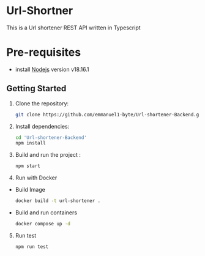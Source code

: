 # Url-Shortner
This is a Url shortener REST API written in Typescript

# Pre-requisites
- install [Nodejs](https://nodejs.org/en/blog/release/v18.16.1) version v18.16.1

## Getting Started
1. Clone the repository:

   ```bash
   git clone https://github.com/emmanuel1-byte/Url-shortener-Backend.git


2. Install dependencies:

   ```bash
   cd 'Url-shortener-Backend'
   npm install


3. Build and run the project :

   ```bash
   npm start 


4. Run with Docker

-  Build Image
   ```bash
   docker build -t url-shortener .

- Build and run containers
  ```bash
  docker compose up -d


5. Run test
   ```bash
   npm run test 




